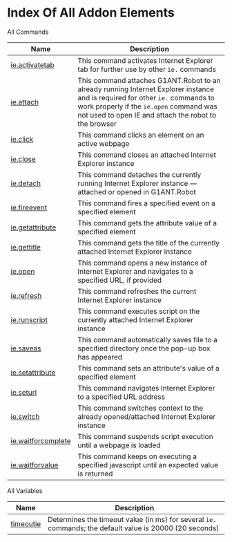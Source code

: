 # Index Of All Addon Elements


 All Commands

| Name | Description |
| ---- | ----------- |
| [ie.activatetab](https://manual.g1ant.com/link/G1ANT.Addon.IExplorer/G1ANT.Addon.IExplorer/Commands/IEActivateTabCommand.md) | This command activates Internet Explorer tab for further use by other `ie.` commands |
| [ie.attach](https://manual.g1ant.com/link/G1ANT.Addon.IExplorer/G1ANT.Addon.IExplorer/Commands/IEAttachCommand.md) | This command attaches G1ANT.Robot to an already running Internet Explorer instance and is required for other `ie.` commands to work properly if the `ie.open` command was not used to open IE and attach the robot to the browser |
| [ie.click](https://manual.g1ant.com/link/G1ANT.Addon.IExplorer/G1ANT.Addon.IExplorer/Commands/IEClickCommand.md) | This command clicks an element on an active webpage |
| [ie.close](https://manual.g1ant.com/link/G1ANT.Addon.IExplorer/G1ANT.Addon.IExplorer/Commands/IECloseCommand.md) | This command closes an attached Internet Explorer instance |
| [ie.detach](https://manual.g1ant.com/link/G1ANT.Addon.IExplorer/G1ANT.Addon.IExplorer/Commands/IEDetachCommand.md) | This command detaches the currently running Internet Explorer instance — attached or opened in G1ANT.Robot |
| [ie.fireevent](https://manual.g1ant.com/link/G1ANT.Addon.IExplorer/G1ANT.Addon.IExplorer/Commands/IEFireEventCommand.md) | This command fires a specified event on a specified element |
| [ie.getattribute](https://manual.g1ant.com/link/G1ANT.Addon.IExplorer/G1ANT.Addon.IExplorer/Commands/IEGetAttributeCommand.md) | This command gets the attribute value of a specified element |
| [ie.gettitle](https://manual.g1ant.com/link/G1ANT.Addon.IExplorer/G1ANT.Addon.IExplorer/Commands/IEGetTitleCommand.md) | This command gets the title of the currently attached Internet Explorer instance |
| [ie.open](https://manual.g1ant.com/link/G1ANT.Addon.IExplorer/G1ANT.Addon.IExplorer/Commands/IEOpenCommand.md) | This command opens a new instance of Internet Explorer and navigates to a specified URL, if provided |
| [ie.refresh](https://manual.g1ant.com/link/G1ANT.Addon.IExplorer/G1ANT.Addon.IExplorer/Commands/IERefreshCommand.md) | This command refreshes the current Internet Explorer instance |
| [ie.runscript](https://manual.g1ant.com/link/G1ANT.Addon.IExplorer/G1ANT.Addon.IExplorer/Commands/IERunScriptCommand.md) | This command executes script on the currently attached Internet Explorer instance |
| [ie.saveas](https://manual.g1ant.com/link/G1ANT.Addon.IExplorer/G1ANT.Addon.IExplorer/Commands/IESaveAsCommand.md) | This command automatically saves file to a specified directory once the pop-up box has appeared |
| [ie.setattribute](https://manual.g1ant.com/link/G1ANT.Addon.IExplorer/G1ANT.Addon.IExplorer/Commands/IESetAttributeCommand.md) | This command sets an attribute&apos;s value of a specified element |
| [ie.seturl](https://manual.g1ant.com/link/G1ANT.Addon.IExplorer/G1ANT.Addon.IExplorer/Commands/IESetUrlCommand.md) | This command navigates Internet Explorer to a specified URL address |
| [ie.switch](https://manual.g1ant.com/link/G1ANT.Addon.IExplorer/G1ANT.Addon.IExplorer/Commands/IESwitchCommand.md) | This command switches context to the already opened/attached Internet Explorer instance |
| [ie.waitforcomplete](https://manual.g1ant.com/link/G1ANT.Addon.IExplorer/G1ANT.Addon.IExplorer/Commands/IEWaitForCompleteCommand.md) | This command suspends script execution until a webpage is loaded |
| [ie.waitforvalue](https://manual.g1ant.com/link/G1ANT.Addon.IExplorer/G1ANT.Addon.IExplorer/Commands/IEWaitForValueCommand.md) | This command keeps on executing a specified javascript until an expected value is returned |

 All Variables

| Name | Description |
| ---- | ----------- |
| [timeoutie](https://manual.g1ant.com/link/G1ANT.Addon.IExplorer/G1ANT.Addon.IExplorer/Variables/TimeoutIEVariable.md) | Determines the timeout value (in ms) for several `ie.` commands; the default value is 20000 (20 seconds) |
